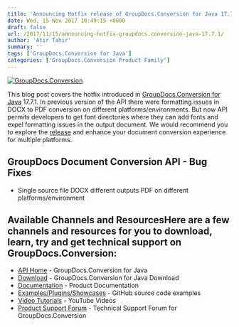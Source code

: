```yaml
---
title: 'Announcing Hotfix release of GroupDocs.Conversion for Java 17.7.1'
date: Wed, 15 Nov 2017 10:49:15 +0000
draft: false
url: /2017/11/15/announcing-hotfix-groupdocs.conversion-java-17.7.1/
author: 'Atir Tahir'
summary: ''
tags: ['GroupDocs.Conversion for Java']
categories: ['GroupDocs.Conversion Product Family']
---
```


[![GroupDocs.Conversion](https://blog.groupdocs.com/wp-content/uploads/sites/4/2016/09/conversion.png?itok=MpNabR9F)](#)

This blog post covers the hotfix introduced in [GroupDocs.Conversion for Java](https://products.groupdocs.com/conversion/java) 17.7.1. In previous version of the API there were formatting issues in DOCX to PDF conversion on different platforms/environments. But now API permits developers to get font directories where they can add fonts and expel formatting issues in the output document. We would recommend you to explore the [release](https://docs.groupdocs.com/display/conversionjava/GroupDocs.Conversion+for+Java+17.7.1+Release+Notes) and enhance your document conversion experience for multiple platforms.

## GroupDocs Document Conversion API - Bug Fixes

*   Single source file DOCX different outputs PDF on different platforms/environment

## Available Channels and ResourcesHere are a few channels and resources for you to download, learn, try and get technical support on GroupDocs.Conversion:

*   [API Home](https://products.groupdocs.com/conversion/java "Product Home") - GroupDocs.Conversion for Java
*   [Download](https://downloads.groupdocs.com/conversion/java "Download API") - GroupDocs.Conversion for Java Download
*   [Documentation](https://docs.groupdocs.com/display/conversionjava/Home "Documentation") - Product Documentation
*   [Examples/Plugins/Showcases](https://github.com/groupdocs-conversion/GroupDocs.Conversion-for-Java "Example projects") - GitHub source code examples
*   [Video Tutorials](https://www.youtube.com/playlist?list=PL25CTxMCj5vPNfkcX3UXzMLKEOZwNpkzN) - YouTube Videos
*   [Product Support Forum](https://forum.groupdocs.com/c/conversion "Support forum") \- Technical Support Forum for GroupDocs.Conversion





